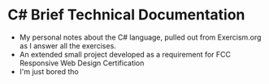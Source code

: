 # C# Brief Technical Documentation

- My personal notes about the C# language, pulled out from Exercism.org as I answer all the exercises.
- An extended small project developed as a requirement for FCC Responsive Web Design Certification
- I'm just bored tho